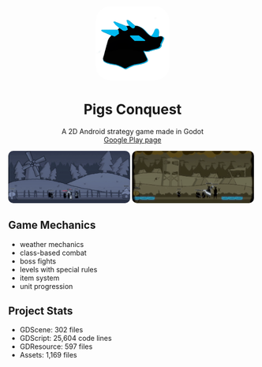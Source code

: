 

<p align="center">
  <img src="./icon-v1.png" style="border-radius: 20%;" height="150" alt="game icon"/>
</p>

<h1 align="center">
  Pigs Conquest
</h1>

<p align="center">
  A 2D Android strategy game made in Godot
  <br>
  <a href="https://play.google.com/store/apps/details?id=com.mero.bpconquest"> Google Play page </a>
</p>

<img style="border-radius: 10px;" width="49%" src="./village 1.gif" alt="preview village 1"> <img style="border-radius: 10px;" width="49%" src="./boss 2.gif" alt="preview boss 2">

## Game Mechanics

- weather mechanics
- class-based combat
- boss fights
- levels with special rules
- item system
- unit progression

## Project Stats

- GDScene: 302 files
- GDScript:	25,604 code lines
- GDResource:	597	files
- Assets: 1,169 files
